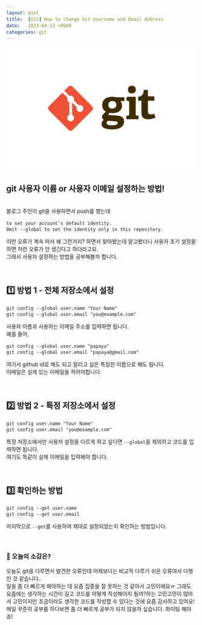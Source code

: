 ```yaml
---
layout: post
title:  [Git] How to change Git Username and Email Address
date:   2023-04-13 +0900
categories: git
---
```


<!-- 똑같은 카테고리여서 post 4 사진 그대로 가져왔음-->
<center>
  <img src="https://github.com/201960003/study_blog/blob/main/img/post4/git.png?raw=true" alt="main 사진">
</center>

## git 사용자 이름 or 사용자 이메일 설정하는 방법!

<br>
블로그 주인이 git을 사용하면서 push를 했는데

```
to set your account's default identity.
Omit --global to set the identity only in this repository.
```
이런 오류가 계속 떠서 왜 그런거지? 하면서 찾아봤는데 알고봤더니 사용자 초기 설정을 하면 저런 오류가 안 생긴다고 하더라고요.<br>
그래서 사용자 설정하는 방법을 공부해볼까 합니다.
<br>
<br>
<br>

## 1️⃣ 방법 1 - 전체 저장소에서 설정

```
git config --global user.name "Your Name"
git config --global user.email "you@example.com"
```
사용자 이름과 사용하는 이메일 주소를 입력하면 됩니다.
<br>
예를 들어,
<br>

```
git config --global user.name "papaya"
git config --global user.email "papaya@gmail.com"
```
여기서 github id로 해도 되고 알리고 싶은 특정한 이름으로 해도 됩니다.<br>
이메일은 실제 있는 이메일을 적어야합니다.
<br>
<br>
<br>


## 2️⃣ 방법 2 - 특정 저장소에서 설정

```
git config user.name "Your Name"
git config user.email "you@example.com"
```

특정 저장소에서만 사용자 설정을 다르게 하고 싶다면 <code>--global</code>을 제외하고 코드를 입력하면 됩니다.<br>
여기도 똑같이 실제 이메일을 입력해야 합니다.
<br>
<br>
<br>

## 3️⃣ 확인하는 방법

```
git config --get user.name    
git config --get user.email   
```

마지막으로 <code>--get</code>를 사용하여 제대로 설정되었는지 확인하는 방법입니다.
<br>
<br>
<br>





### 🧐 오늘의 소감은?
오늘도 git을 다루면서 발견한 오류인데 어제보다는 비교적 다루기 쉬운 오류여서 다행인 것 같습니다..<br>
일을 좀 더 빠르게 해야하는 데 요즘 집중을 잘 못하는 것 같아서 고민이에요ㅠ
그래도 요즘에는 생각하는 시간이 길고 코드를 어떻게 작성해야지 될까?하는 고민고민이 많아서 고민이지만 조금이라도 생각한 코드를 작성할 수 있다는 것에 요즘 감사하고 있어요!
매일 꾸준히 공부를 하다보면 좀 더 빠르게 공부가 되지 않을까 싶습니다. 화이팅 해야죠!
